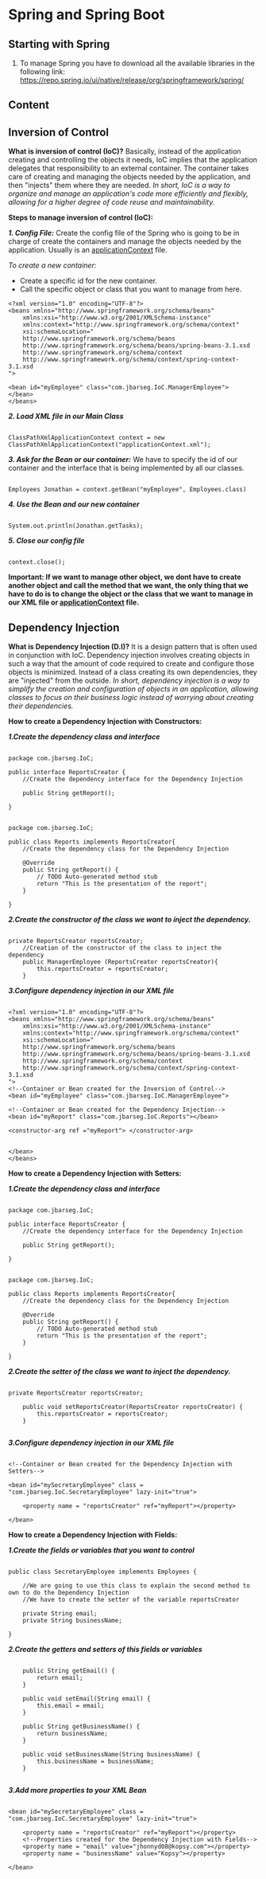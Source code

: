 # Spring and Spring Boot

## Starting with Spring

1.  To manage Spring you have to download all the available libraries in the following link: https://repo.spring.io/ui/native/release/org/springframework/spring/

## Content

## Inversion of Control

**What is inversion of control (IoC)?** Basically, instead of the application creating and controlling the objects it needs, IoC implies that the application delegates that responsibility to an external container. The container takes care of creating and managing the objects needed by the application, and then "injects" them where they are needed. _In short, IoC is a way to organize and manage an application's code more efficiently and flexibly, allowing for a higher degree of code reuse and maintainability._

**Steps to manage inversion of control (IoC):**

**_1. Config File:_** Create the config file of the Spring who is going to be in charge of create the containers and manage the objects needed by the application. Usually is an [applicationContext](https://github.com/Jbarseg/Learning-Spring-and-Spring-Boot/blob/master/applicationContext.xml) file.

_To create a new container:_

- Create a specific id for the new container.
- Call the specific object or class that you want to manage from here.

```
<?xml version="1.0" encoding="UTF-8"?>
<beans xmlns="http://www.springframework.org/schema/beans"
    xmlns:xsi="http://www.w3.org/2001/XMLSchema-instance"
    xmlns:context="http://www.springframework.org/schema/context"
    xsi:schemaLocation="
    http://www.springframework.org/schema/beans
    http://www.springframework.org/schema/beans/spring-beans-3.1.xsd
    http://www.springframework.org/schema/context
    http://www.springframework.org/schema/context/spring-context-3.1.xsd
">

<bean id="myEmployee" class="com.jbarseg.IoC.ManagerEmployee">
</bean>
</beans>

```

**_2. Load XML file in our Main Class_**

```

ClassPathXmlApplicationContext context = new ClassPathXmlApplicationContext("applicationContext.xml");

```

**_3. Ask for the Bean or our container:_** We have to specify the id of our container and the interface that is being implemented by all our classes.

```

Employees Jonathan = context.getBean("myEmployee", Employees.class)

```

**_4. Use the Bean and our new container_**

```

System.out.println(Jonathan.getTasks);

```

**_5. Close our config file_**

```

context.close();

```

**Important: If we want to manage other object, we dont have to create another object and call the method that we want, the only thing that we have to do is to change the object or the class that we want to manage in our XML file or [applicationContext](https://github.com/Jbarseg/Learning-Spring-and-Spring-Boot/blob/master/applicationContext.xml) file.**

## Dependency Injection

**What is Dependency Injection (D.I)?** It is a design pattern that is often used in conjunction with IoC. Dependency injection involves creating objects in such a way that the amount of code required to create and configure those objects is minimized. Instead of a class creating its own dependencies, they are "injected" from the outside. _In short, dependency injection is a way to simplify the creation and configuration of objects in an application, allowing classes to focus on their business logic instead of worrying about creating their dependencies._

**How to create a Dependency Injection with Constructors:**

**_1.Create the dependency class and interface_**

```

package com.jbarseg.IoC;

public interface ReportsCreator {
    //Create the dependency interface for the Dependency Injection

    public String getReport();

}

```
```

package com.jbarseg.IoC;

public class Reports implements ReportsCreator{
    //Create the dependency class for the Dependency Injection

    @Override
    public String getReport() {
        // TODO Auto-generated method stub
        return "This is the presentation of the report";
    }

}

```

**_2.Create the constructor of the class we want to inject the dependency._**

```

private ReportsCreator reportsCreator;
    //Creation of the constructor of the class to inject the dependency
    public ManagerEmployee (ReportsCreator reportsCreator){
        this.reportsCreator = reportsCreator;
    }

```

**_3.Configure dependency injection in our XML file_**

```

<?xml version="1.0" encoding="UTF-8"?>
<beans xmlns="http://www.springframework.org/schema/beans"
    xmlns:xsi="http://www.w3.org/2001/XMLSchema-instance"
    xmlns:context="http://www.springframework.org/schema/context"
    xsi:schemaLocation="
    http://www.springframework.org/schema/beans
    http://www.springframework.org/schema/beans/spring-beans-3.1.xsd
    http://www.springframework.org/schema/context
    http://www.springframework.org/schema/context/spring-context-3.1.xsd
">
<!--Container or Bean created for the Inversion of Control-->
<bean id="myEmployee" class="com.jbarseg.IoC.ManagerEmployee">

<!--Container or Bean created for the Dependency Injection-->
<bean id="myReport" class="com.jbarseg.IoC.Reports"></bean>

<constructor-arg ref ="myReport"> </constructor-arg>


</bean>
</beans>

```

**How to create a Dependency Injection with Setters:**

**_1.Create the dependency class and interface_**

```

package com.jbarseg.IoC;

public interface ReportsCreator {
    //Create the dependency interface for the Dependency Injection

    public String getReport();

}

```
```

package com.jbarseg.IoC;

public class Reports implements ReportsCreator{
    //Create the dependency class for the Dependency Injection

    @Override
    public String getReport() {
        // TODO Auto-generated method stub
        return "This is the presentation of the report";
    }

}

```

**_2.Create the setter of the class we want to inject the dependency._**

```

private ReportsCreator reportsCreator;

    public void setReportsCreator(ReportsCreator reportsCreator) {
        this.reportsCreator = reportsCreator;
    }


```

**_3.Configure dependency injection in our XML file_**

```

<!--Container or Bean created for the Dependency Injection with Setters-->

<bean id="mySecretaryEmployee" class = "com.jbarseg.IoC.SecretaryEmployee" lazy-init="true">

    <property name = "reportsCreator" ref="myReport"></property>

</bean>

```
**How to create a Dependency Injection with Fields:**

**_1.Create the fields or variables that you want to control_**

```

public class SecretaryEmployee implements Employees {

    //We are going to use this class to explain the second method to own to do the Dependency Injection
    //We have to create the setter of the variable reportsCreator

    private String email;
    private String businessName;

}

```

**_2.Create the getters and setters of this fields or variables_**

```

    public String getEmail() {
        return email;
    }

    public void setEmail(String email) {
        this.email = email;
    }

    public String getBusinessName() {
        return businessName;
    }

    public void setBusinessName(String businessName) {
        this.businessName = businessName;
    }


```

**_3.Add more properties to your XML Bean_**

```

<bean id="mySecretaryEmployee" class = "com.jbarseg.IoC.SecretaryEmployee" lazy-init="true">

    <property name = "reportsCreator" ref="myReport"></property>
    <!--Properties created for the Dependency Injection with Fields-->
    <property name = "email" value="jhonnyd08@kopsy.com"></property>
    <property name = "businessName" value="Kopsy"></property>

</bean>

```